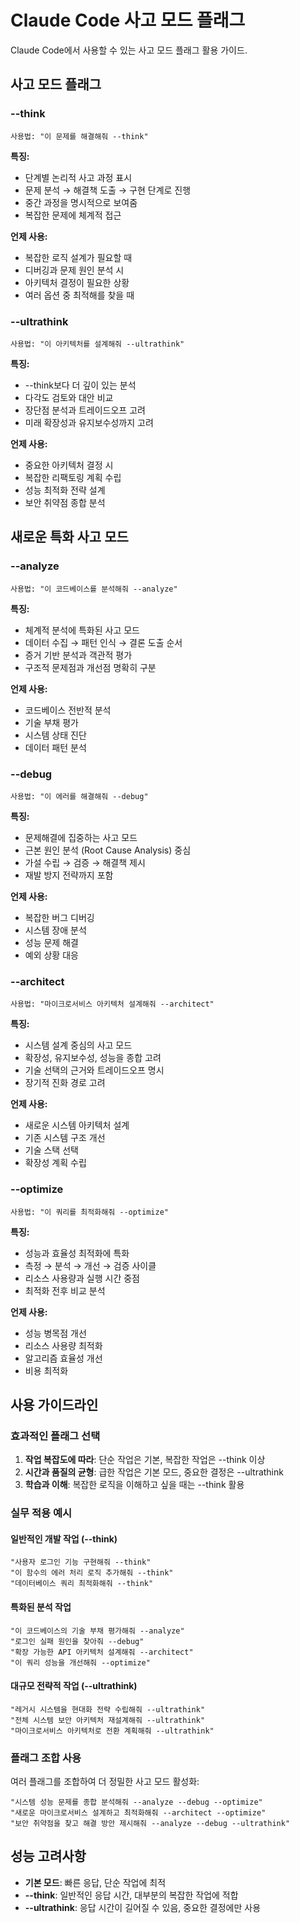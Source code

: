 # Claude Code 사고 모드 플래그

Claude Code에서 사용할 수 있는 사고 모드 플래그 활용 가이드.

## 사고 모드 플래그

### --think
```
사용법: "이 문제를 해결해줘 --think"
```
**특징:**
- 단계별 논리적 사고 과정 표시
- 문제 분석 → 해결책 도출 → 구현 단계로 진행
- 중간 과정을 명시적으로 보여줌
- 복잡한 문제에 체계적 접근

**언제 사용:**
- 복잡한 로직 설계가 필요할 때
- 디버깅과 문제 원인 분석 시
- 아키텍처 결정이 필요한 상황
- 여러 옵션 중 최적해를 찾을 때

### --ultrathink
```
사용법: "이 아키텍처를 설계해줘 --ultrathink"
```
**특징:**
- --think보다 더 깊이 있는 분석
- 다각도 검토와 대안 비교
- 장단점 분석과 트레이드오프 고려
- 미래 확장성과 유지보수성까지 고려

**언제 사용:**
- 중요한 아키텍처 결정 시
- 복잡한 리팩토링 계획 수립
- 성능 최적화 전략 설계
- 보안 취약점 종합 분석

## 새로운 특화 사고 모드

### --analyze
```
사용법: "이 코드베이스를 분석해줘 --analyze"
```
**특징:**
- 체계적 분석에 특화된 사고 모드
- 데이터 수집 → 패턴 인식 → 결론 도출 순서
- 증거 기반 분석과 객관적 평가
- 구조적 문제점과 개선점 명확히 구분

**언제 사용:**
- 코드베이스 전반적 분석
- 기술 부채 평가
- 시스템 상태 진단
- 데이터 패턴 분석

### --debug  
```
사용법: "이 에러를 해결해줘 --debug"
```
**특징:**
- 문제해결에 집중하는 사고 모드
- 근본 원인 분석 (Root Cause Analysis) 중심
- 가설 수립 → 검증 → 해결책 제시
- 재발 방지 전략까지 포함

**언제 사용:**
- 복잡한 버그 디버깅
- 시스템 장애 분석
- 성능 문제 해결
- 예외 상황 대응

### --architect
```
사용법: "마이크로서비스 아키텍처 설계해줘 --architect"
```
**특징:**
- 시스템 설계 중심의 사고 모드
- 확장성, 유지보수성, 성능을 종합 고려
- 기술 선택의 근거와 트레이드오프 명시
- 장기적 진화 경로 고려

**언제 사용:**
- 새로운 시스템 아키텍처 설계
- 기존 시스템 구조 개선
- 기술 스택 선택
- 확장성 계획 수립

### --optimize
```  
사용법: "이 쿼리를 최적화해줘 --optimize"
```
**특징:**
- 성능과 효율성 최적화에 특화
- 측정 → 분석 → 개선 → 검증 사이클
- 리소스 사용량과 실행 시간 중점
- 최적화 전후 비교 분석

**언제 사용:**
- 성능 병목점 개선
- 리소스 사용량 최적화
- 알고리즘 효율성 개선
- 비용 최적화

## 사용 가이드라인

### 효과적인 플래그 선택
1. **작업 복잡도에 따라**: 단순 작업은 기본, 복잡한 작업은 --think 이상
2. **시간과 품질의 균형**: 급한 작업은 기본 모드, 중요한 결정은 --ultrathink
3. **학습과 이해**: 복잡한 로직을 이해하고 싶을 때는 --think 활용

### 실무 적용 예시

#### 일반적인 개발 작업 (--think)
```
"사용자 로그인 기능 구현해줘 --think"
"이 함수의 에러 처리 로직 추가해줘 --think"
"데이터베이스 쿼리 최적화해줘 --think"
```

#### 특화된 분석 작업
```
"이 코드베이스의 기술 부채 평가해줘 --analyze"
"로그인 실패 원인을 찾아줘 --debug"
"확장 가능한 API 아키텍처 설계해줘 --architect"
"이 쿼리 성능을 개선해줘 --optimize"
```

#### 대규모 전략적 작업 (--ultrathink)
```
"레거시 시스템을 현대화 전략 수립해줘 --ultrathink"
"전체 시스템 보안 아키텍처 재설계해줘 --ultrathink"
"마이크로서비스 아키텍처로 전환 계획해줘 --ultrathink"
```

### 플래그 조합 사용
여러 플래그를 조합하여 더 정밀한 사고 모드 활성화:
```
"시스템 성능 문제를 종합 분석해줘 --analyze --debug --optimize"
"새로운 마이크로서비스 설계하고 최적화해줘 --architect --optimize"
"보안 취약점을 찾고 해결 방안 제시해줘 --analyze --debug --ultrathink"
```

## 성능 고려사항

- **기본 모드**: 빠른 응답, 단순 작업에 최적
- **--think**: 일반적인 응답 시간, 대부분의 복잡한 작업에 적합
- **--ultrathink**: 응답 시간이 길어질 수 있음, 중요한 결정에만 사용
